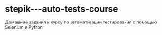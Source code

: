 # stepik---auto-tests-course
Домашние задания к курсу по автоматизации тестирования с помощью Selenium и Python
